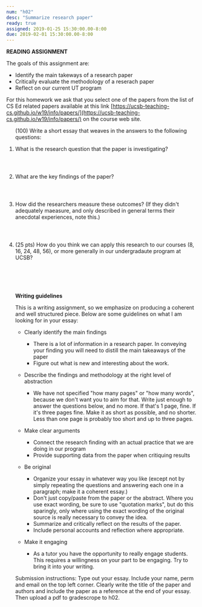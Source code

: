 ```yaml
---
num: "h02"
desc: "Summarize research paper"
ready: true 
assigned: 2019-01-25 15:30:00.00-8:00
due: 2019-02-01 15:30:00.00-8:00
---
```


<b>READING ASSIGNMENT</b>

The goals of this assignment are:
* Identify the main takeways of a research paper
* Critically evaluate the methodology of a reserach paper
* Reflect on our current UT program

For this homework we ask that you select one of the papers from the list of CS Ed related papers available at this link [https://ucsb-teaching-cs.github.io/w19/info/papers/](https://ucsb-teaching-cs.github.io/w19/info/papers/) on the course web site.

<ol>

(100) Write a short essay that weaves in the answers to the following questions:  

<li style="padding-bottom:4em;">What is the research question that the paper is investigating?  
 </li>

<li style="padding-bottom:4em;">What are the key findings of the paper?
</li>

<li style="padding-bottom:4em;">How did the researchers measure these outcomes? (If they didn't 
adequately maeasure, and only described in general terms their anecdotal experiences, note this.)
</li>

<li style="padding-bottom:5em;">(25 pts) How do you think we can apply this research to our courses (8, 16, 24, 48, 56),
  or more generally in our undergradaute program at UCSB? 
</li>

<b> Writing guidelines </b>

This is a writing assignment, so we emphasize on producing a coherent and well structured piece. Below are some guidelines on what I am looking for in your essay:

* Clearly identify the main findings
  - There is a lot of information in a research paper. In conveying your finding you will need to distill the main takeaways of the paper
  - Figure out what is new and interesting about the work.

* Describe the findings and methodology at the right level of abstraction
  - We have not specified "how many pages" or "how many words", because we don't want you to aim for that.   Write just enough to answer the questions below, and no more.   If that's 1 page, fine.  If it's three pages fine.   Make it as short as possible, and no shorter. Less than one page is probably too short and up to three pages. 

* Make clear arguments
   - Connect the research finding with an actual practice that we are doing in our program
   - Provide supporting data from the paper when critiquing results

* Be original
   - Organize your essay in whatever way you like (except not by simply repeating the questions and answering each one in a paragraph; make it a coherent essay.)
   - Don't just copy/paste from the paper or the abstract.  Where you use exact wording, be sure to use "quotation marks", but do this sparingly, only where using the exact wording of the original source is really necessary to convey the idea.
   - Summarize and critically reflect on the results of the paper.
   - Include personal accounts and reflection where appropriate.

* Make it engaging
   - As a tutor you have the opportunity to really engage students. This requires a willingness on your part to be engaging. Try to bring it into your writing. 

Submission instructions: Type out your essay. Include your name, perm and email on the top left corner. Clearly write the title of the paper and authors and include the paper as a reference at the end of your essay. Then upload a pdf to gradescrope to h02.


<div class="pagebreak">
</div>



</ol>
